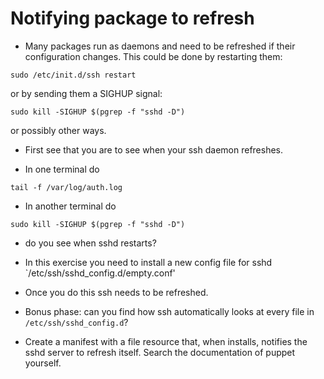 Notifying package to refresh
============================

* Many packages run as daemons and need to be refreshed if their configuration changes.
This could be done by restarting them:

```shell
sudo /etc/init.d/ssh restart
```

or by sending them a SIGHUP signal:
```shell
sudo kill -SIGHUP $(pgrep -f "sshd -D")
```

or possibly other ways.

* First see that you are to see when your ssh daemon refreshes.

* In one terminal do

```shell
tail -f /var/log/auth.log
```

* In another terminal do

```shell
sudo kill -SIGHUP $(pgrep -f "sshd -D")
```

* do you see when sshd restarts?

* In this exercise you need to install a new config file for sshd `/etc/ssh/sshd_config.d/empty.conf'

* Once you do this ssh needs to be refreshed.

* Bonus phase: can you find how ssh automatically looks at every file in `/etc/ssh/sshd_config.d`?

* Create a manifest with a file resource that, when installs, notifies the sshd server to refresh
itself. Search the documentation of puppet yourself.
